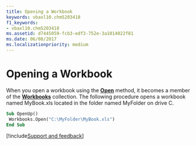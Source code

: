 ```yaml
---
title: Opening a Workbook
keywords: vbaxl10.chm5203418
f1_keywords:
- vbaxl10.chm5203418
ms.assetid: d7445059-fcb3-edf3-752e-3a1014022f81
ms.date: 06/08/2017
ms.localizationpriority: medium
---
```



# Opening a Workbook

When you open a workbook using the **[Open](../../../api/Excel.Workbooks.Open.md)** method, it becomes a member of the **[Workbooks](../../../api/Excel.Workbooks.md)** collection. The following procedure opens a workbook named MyBook.xls located in the folder named MyFolder on drive C.


```vb
Sub OpenUp() 
 Workbooks.Open("C:\MyFolder\MyBook.xls") 
End Sub
```

[!include[Support and feedback](~/includes/feedback-boilerplate.md)]
